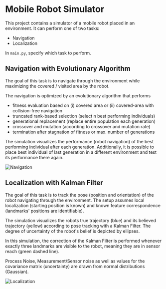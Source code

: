 # Mobile Robot Simulator
This project contains a simulator of a mobile robot placed in an environment. It can perform one of two tasks: 
- Navigation
- Localization

In `main.py`, specify which task to perform.

## Navigation with Evolutionary Algorithm
The goal of this task is to navigate through the environment while maximizing the covered / visited area by the robot.

The navigation is optimized by an evolutionary algorithm that performs 
- fitness evaluation based on (i) covered area or (ii) covered-area with collision-free navigation
- truncated rank-based selection (select n best performing individuals)
- generational replacement (replace entire population each generation)
- crossover and mutation (according to crossover and mutation rate)
- termination after stagnation of fitness or max. number of generations

The simulation visualizes the performance (robot navigation) of the best performing individual after each generation. 
Additionally, it is possible to place best individual of last generation in a different environment and test its performance there again.

![Navigation](/img/navigation.png)

## Localization with Kalman Filter

The goal of this task is to track the pose (position and orientation) of the robot navigating through the environment. The setup assumes local localization (starting position is known) and known feature correspondence (landmarks' positions are identifiable). 

The simulation visualizes the robots true trajectory (blue) and its believed trajectory (yellow) according to pose tracking with a Kalman Filter. The degree of uncertainty of the robot's belief is depicted by ellipses.

In this simulation, the correction of the Kalman Filter is performed whenever exactly three landmarks are visible to the robot, meaning they are in sensor reach (green dashed line).

Process Noise, Measurement/Sensor noise as well as values for the covariance matrix (uncertainty) are drawn from normal distributions (Gaussian).

![Localization](/img/localization.png)